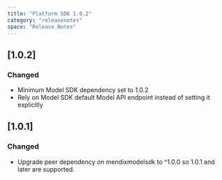 ```yaml
---
title: "Platform SDK 1.0.2"
category: "releasenotes"
space: "Release Notes"
---
```

## [1.0.2]

### Changed

*   Minimum Model SDK dependency set to 1.0.2
*   Rely on Model SDK default Model API endpoint instead of setting it explicitly

## [1.0.1]

### Changed

*   Upgrade peer dependency on mendixmodelsdk to ^1.0.0 so 1.0.1 and later are supported.